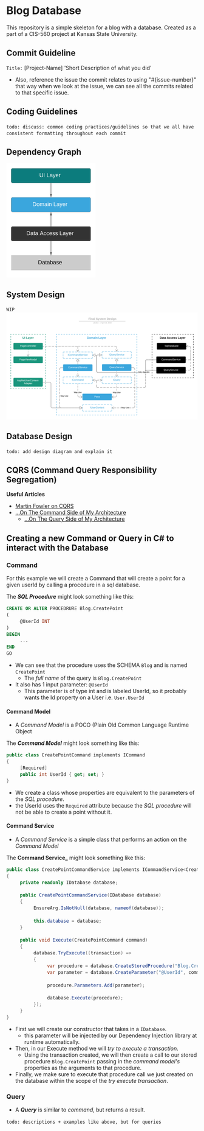 # Blog Database
This repository is a simple skeleton for a blog with a database. Created as a part of a CIS-560 project at Kansas State University.

## Commit Guideline

`Title:` [Project-Name] 'Short Description of what you did'

- Also, reference the issue the commit relates to using "#{issue-number}" that way when we look at the issue, we can see all the commits related to that specific issue.

## Coding Guidelines

`todo: discuss: common coding practices/guidelines so that we all have consistent formatting throughout each commit`

## Dependency Graph

<img alt="Dependency Graph"
     src="https://github.com/Afulton11/blog-database/blob/master/git-resources/Decoupled-Dependency-Graph.png"
     height="300px"/>

## System Design
`WIP`
<img alt="System Design"
     src="https://github.com/Afulton11/blog-database/blob/master/git-resources/Final%20System%20Design.png"/>

## Database Design

`todo: add design diagram and explain it`

## CQRS (Command Query Responsibility Segregation)

**Useful Articles**
- [Martin Fowler on CQRS](https://martinfowler.com/bliki/CQRS.html)
- [...On The Command Side of My Architecture](https://blogs.cuttingedge.it/steven/posts/2011/meanwhile-on-the-command-side-of-my-architecture/)
  - [...On The Query Side of My Architecture](https://blogs.cuttingedge.it/steven/posts/2011/meanwhile-on-the-query-side-of-my-architecture/)

Creating a new Command or Query in C# to interact with the Database
---


### Command
For this example we will create a Command that will create a point for a given userId by calling a procedure in a sql database.

The **_SQL Procedure_** might look something like this:
```sql
CREATE OR ALTER PROCEDRURE Blog.CreatePoint
(
     @UserId INT
)
BEGIN
     ...
END
GO
```

- We can see that the procedure uses the SCHEMA `Blog` and is named `CreatePoint`
  - The _full name_ of the query is `Blog.CreatePoint`
- It also has 1 input parameter: `@UserId`
  - This parameter is of type int and is labeled UserId, so it probably wants the Id property on a User i.e. `User.UserId`

#### Command Model

- A _Command Model_ is a POCO (Plain Old Common Language Runtime Object

The **_Command Model_** might look something like this:
```C#
public class CreatePointCommand implements ICommand
{
     [Required]
     public int UserId { get; set; }
}
```

- We create a class whose properties are equivalent to the parameters of the _SQL procedure_.
- the UserId uses the `Required` attribute because the _SQL procedure_ will not be able to create a point without it.

#### Command Service

- A _Command Service_ is a simple class that performs an action on the _Command Model_

The **Command Service_** might look something like this:
```C#
public class CreatePointCommandService implements ICommandService<CreatePointCommand>
{
     private readonly IDatabase database;
     
     public CreatePointCommandService(IDatabase database)
     {
          EnsureArg.IsNotNull(database, nameof(database));
          
          this.database = database;
     }
     
     public void Execute(CreatePointCommand command)
     {
          database.TryExecute((transaction) =>
          {
               var procedure = database.CreateStoredProcedure("Blog.CreatePoint", transaction);
               var parameter = database.CreateParameter("@UserId", command.UserId);
               
               procedure.Parameters.Add(parameter);
               
               database.Execute(procedure);
          });
     }
}
```

- First we will create our constructor that takes in a `IDatabase`.
  - this parameter will be injected by our Dependency Injection library at runtime automatically.
- Then, in our Execute method we will _try to execute a transaction_.
  - Using the transaction created, we will then create a call to our stored procedure `Blog.CreatePoint` passing in the _command model's_ properties as the arguments to that procedure.
- Finally, we make sure to execute that procedure call we just created on the database within the scope of the _try execute transaction_.

### Query

- A **_Query_** is similar to _command_, but returns a result.

`todo: descriptions + examples like above, but for queries`
